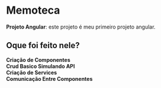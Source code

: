 # Memoteca
**Projeto Angular**: este projeto é meu primeiro projeto angular.


## Oque foi feito nele?
**Criação de Componentes**<br>
**Crud Basico Simulando API**<br>
**Criação de Services**<br>
**Comunicação Entre Componentes**<br>
